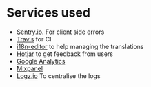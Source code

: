 # Services used

- [Sentry.io](https://sentry.io). For client side errors
- [Travis](https://travis-ci.org/etcaterva/eas-frontend) for CI
- [i18n-editor](https://github.com/etcaterva/eas-frontend/wiki/Translations) to help managing the translations
- [Hotjar](https://www.hotjar.com) to get feedback from users
- [Google Analytics](https://analytics.google.com/analytics/web)
- [Mixpanel](https://mixpanel.com)
- [Logz.io](https://app.logz.io) To centralise the logs
